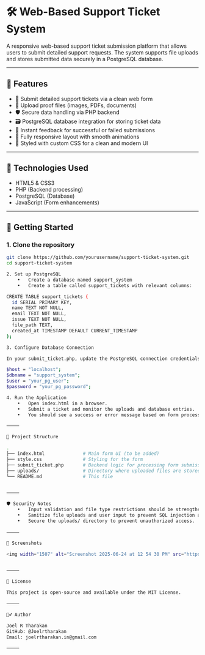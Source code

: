 # 🛠️ Web-Based Support Ticket System

A responsive web-based support ticket submission platform that allows users to submit detailed support requests. The system supports file uploads and stores submitted data securely in a PostgreSQL database.

---

## 📌 Features

- 📄 Submit detailed support tickets via a clean web form  
- 📎 Upload proof files (images, PDFs, documents)  
- 🛡️ Secure data handling via PHP backend  
- 🗃️ PostgreSQL database integration for storing ticket data  
- 💬 Instant feedback for successful or failed submissions  
- 📱 Fully responsive layout with smooth animations  
- 🎨 Styled with custom CSS for a clean and modern UI  

---

## 🧰 Technologies Used

- HTML5 & CSS3  
- PHP (Backend processing)  
- PostgreSQL (Database)  
- JavaScript (Form enhancements)  

---

## 🚀 Getting Started

### 1. Clone the repository

```bash
git clone https://github.com/yourusername/support-ticket-system.git
cd support-ticket-system

2. Set up PostgreSQL
	•	Create a database named support_system
	•	Create a table called support_tickets with relevant columns:

CREATE TABLE support_tickets (
  id SERIAL PRIMARY KEY,
  name TEXT NOT NULL,
  email TEXT NOT NULL,
  issue TEXT NOT NULL,
  file_path TEXT,
  created_at TIMESTAMP DEFAULT CURRENT_TIMESTAMP
);

3. Configure Database Connection

In your submit_ticket.php, update the PostgreSQL connection credentials:

$host = "localhost";
$dbname = "support_system";
$user = "your_pg_user";
$password = "your_pg_password";

4. Run the Application
	•	Open index.html in a browser.
	•	Submit a ticket and monitor the uploads and database entries.
	•	You should see a success or error message based on form processing.

⸻

📁 Project Structure

.
├── index.html              # Main form UI (to be added)
├── style.css               # Styling for the form
├── submit_ticket.php       # Backend logic for processing form submissions
├── uploads/                # Directory where uploaded files are stored
└── README.md               # This file


⸻

🛡️ Security Notes
	•	Input validation and file type restrictions should be strengthened for production use.
	•	Sanitize file uploads and user input to prevent SQL injection and XSS attacks.
	•	Secure the uploads/ directory to prevent unauthorized access.

⸻

📸 Screenshots

<img width="1507" alt="Screenshot 2025-06-24 at 12 54 30 PM" src="https://github.com/user-attachments/assets/9cc46412-0147-44a6-9659-0956922a3ba8" />


⸻

📄 License

This project is open-source and available under the MIT License.

⸻

🙋‍♂️ Author

Joel R Tharakan
GitHub: @Joelrtharakan
Email: joelrtharakan.in@gmail.com

⸻

